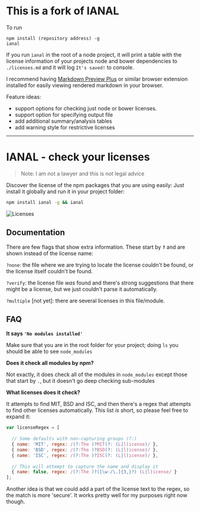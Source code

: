 # This is a fork of IANAL

To run
```shell 
npm install (repository address) -g
ianal
```

If you run `ianal` in the root of a node project, it will print a table with the license information of your projects node and bower dependencies to `./licenses.md` and it will log `It's saved!` to console.

I recommend having [Markdown Preview Plus](https://chrome.google.com/webstore/detail/markdown-preview-plus/febilkbfcbhebfnokafefeacimjdckgl) or similar browser extension installed for easily viewing rendered markdown in your browser.

Feature ideas:

- support options for checking just node or bower licenses.
- support option for specifying output file
- add additional summary/analysis tables
- add warning style for restrictive licenses


____


# IANAL - check your licenses

> Note: I am not a lawyer and this is not legal advice

Discover the license of the npm packages that you are using easily: Just install it globally and run it in your project folder:

```bash
npm install ianal -g && ianal
```

![Licenses](licenses.png)


## Documentation

There are few flags that show extra information. These start by **`?`** and are shown instead of the license name:

`?none`: the file where we are trying to locate the license couldn't be found, or the license itself couldn't be found.

`?verify`: the license file *was* found and there's strong suggestions that there might be a license, but we just couldn't parse it automatically.

`?multiple` [not yet]: there are several licenses in this file/module.




## FAQ

**It says `'No modules installed'`**

Make sure that you are in the root folder for your project; doing `ls` you should be able to see `node_modules`



**Does it check all modules by npm?**

Not exactly, it does check all of the modules in `node_modules` except those that start by `.`, but it doesn't go deep checking sub-modules


**What licenses does it check?**

It attempts to find MIT, BSD and ISC, and then there's a regex that attempts to find other licenses automatically. This list *is* short, so please feel free to expand it:

```js
var licenseRegex = [
  
  // Some defaults with non-capturing groups (?:)
  { name: 'MIT', regex: /(?:The )?MIT(?: (L|l)icense)/ },
  { name: 'BSD', regex: /(?:The )?BSD(?: (L|l)icense)/ },
  { name: 'ISC', regex: /(?:The )?ISC(?: (L|l)icense)/ },
  
  // This will attempt to capture the name and display it
  { name: false, regex: /(?:The )?([\w-/\.]{3,}?) (L|l)icense/ }
];
```

Another idea is that we could add a part of the license text to the regex, so the match is more 'secure'. It works pretty well for my purposes right now though.